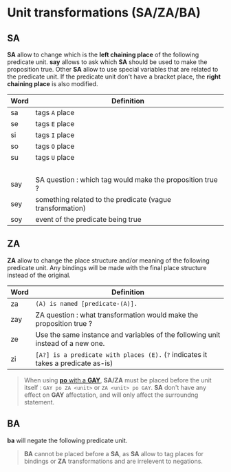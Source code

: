 # Unit transformations (SA/ZA/BA)

## SA

**SA** allow to change which is the **left chaining place** of the following
predicate unit. **say** allows to ask which **SA** should be used to make the
proposition true. Other **SA** allow to use special variables that are related
to the predicate unit. If the predicate unit don't have a bracket place, the
**right chaining place** is also modified.

| Word | Definition                                                |
| ---- | --------------------------------------------------------- |
| sa   | tags `A` place                                            |
| se   | tags `E` place                                            |
| si   | tags `I` place                                            |
| so   | tags `O` place                                            |
| su   | tags `U` place                                            |
|      | &nbsp;                                                    |
| say  | SA question : which tag would make the proposition true ? |
| sey  | something related to the predicate (vague transformation) |
| soy  | event of the predicate being true                         |

## ZA

**ZA** allow to change the place structure and/or meaning of the following
predicate unit. Any bindings will be made with the final place structure instead
of the original.

| Word | Definition                                                                        |
| ---- | --------------------------------------------------------------------------------- |
| za   | `(A) is named [predicate-(A)].`                                                   |
| zay  | ZA question : what transformation would make the proposition true ?               |
| ze   | Use the same instance and variables of the following unit instead of a new one.   |
| zi   | `[A?] is a predicate with places (E).` (`?` indicates it takes a predicate as-is) |

> When using [**po** with a **GAY**](../units/KA_KAY_GA_GAY.md), **SA/ZA** must
> be placed before the unit itself : `GAY po ZA <unit>` or `ZA <unit> po GAY`.
> **SA** don't have any effect on **GAY** affectation, and will only affect the
> surroundng statement.

## BA

**ba** will negate the following predicate unit.

> **BA** cannot be placed before a **SA**, as **SA** allow to tag places for
> bindings or **ZA** transformations and are irrelevent to negations.